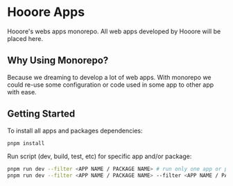 # Hooore Apps

Hooore's webs apps monorepo. All web apps developed by Hooore will be placed here.

## Why Using Monorepo?

Because we dreaming to develop a lot of web apps. With monorepo we could re-use some configuration or code used in some app to other app with ease.

## Getting Started

To install all apps and packages dependencies:

```bash
pnpm install
```

Run script (dev, build, test, etc) for specific app and/or package:

```bash
pnpm run dev --filter <APP NAME / PACKAGE NAME> # run only one app or package
pnpm run dev --filter <APP NAME / PACKAGE NAME> --filter <APP NAME / PACKAGE NAME> # run multiple apps or packages
```
